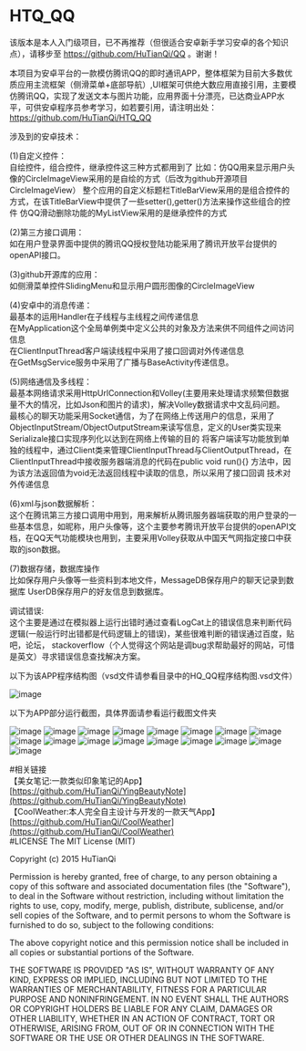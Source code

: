 # HTQ_QQ
该版本是本人入门级项目，已不再推荐（但很适合安卓新手学习安卓的各个知识点），请移步至 https://github.com/HuTianQi/QQ 。谢谢！



本项目为安卓平台的一款模仿腾讯QQ的即时通讯APP，整体框架为目前大多数优质应用主流框架（侧滑菜单+底部导航）,UI框架可供绝大数应用直接引用，主要模仿腾讯QQ，实现了发送文本与图片功能，应用界面十分漂亮，已达商业APP水平，可供安卓程序员参考学习，如若要引用，请注明出处：https://github.com/HuTianQi/HTQ_QQ

涉及到的安卓技术：

(1)自定义控件：
<br>自绘控件，组合控件，继承控件这三种方式都用到了
比如：仿QQ用来显示用户头像的CircleImageView采用的是自绘的方式（后改为github开源项目CircleImageView）
整个应用的自定义标题栏TitleBarView采用的是组合控件的方式，在该TitleBarView中提供了一些setter(),getter()方法来操作这些组合的控件
仿QQ滑动删除功能的MyListView采用的是继承控件的方式

(2)第三方接口调用：
<br>如在用户登录界面中提供的腾讯QQ授权登陆功能采用了腾讯开放平台提供的openAPI接口。

(3)github开源库的应用：
   <br>如侧滑菜单控件SlidingMenu和显示用户圆形图像的CircleImageView
   
(4)安卓中的消息传递：
 <br> 最基本的运用Handler在子线程与主线程之间传递信息<br>在MyApplication这个全局单例类中定义公共的对象及方法来供不同组件之间访问信息
<br>在ClientInputThread客户端读线程中采用了接口回调对外传递信息
<br>在GetMsgService服务中采用了广播与BaseActivity传递信息。

(5)网络通信及多线程：
    <br>最基本网络请求采用HttpUrlConnection和Volley(主要用来处理请求频繁但数据量不大的情况，比如Json和图片的请求)，解决Volley数据请求中文乱码问题。
    <br>最核心的聊天功能采用Socket通信，为了在网络上传送用户的信息，采用了ObjectInputStream/ObjectOutputStream来读写信息，定义的User类实现来Serializale接口实现序列化以达到在网络上传输的目的
将客户端读写功能放到单独的线程中，通过Client类来管理ClientInputThread与ClientOutputThread，在ClientInputThread中接收服务器端消息的代码在public void run(){}
方法中，因为该方法返回值为void无法返回线程中读取的信息，所以采用了接口回调
技术对外传递信息

(6)xml与json数据解析：
     <br>这个在腾讯第三方接口调用中用到，用来解析从腾讯服务器端获取的用户登录的一些基本信息，如昵称，用户头像等，这个主要参考腾讯开放平台提供的openAPI文档，在QQ天气功能模块也用到，主要采用Volley获取从中国天气网指定接口中获取的json数据。

(7)数据存储，数据库操作
   <br>比如保存用户头像等一些资料到本地文件，MessageDB保存用户的聊天记录到数据库
UserDB保存用户的好友信息到数据库。

调试错误:
<br>这个主要是通过在模拟器上运行出错时通过查看LogCat上的错误信息来判断代码逻辑(一般运行时出错都是代码逻辑上的错误)，某些很难判断的错误通过百度，贴吧，论坛，
stackoverflow（个人觉得这个网站是调bug求帮助最好的网站，可惜是英文）寻求错误信息查找解决方案。


以下为该APP程序结构图（vsd文件请参看目录中的HQ_QQ程序结构图.vsd文件）

![image](https://github.com/HuTianQi/HTQ_QQ/raw/master/HQ_QQ程序结构图.jpg)

以下为APP部分运行截图，具体界面请参看运行截图文件夹

![image](https://github.com/HuTianQi/HTQ_QQ/raw/master/运行截图/启动界面.JPG)
![image](https://github.com/HuTianQi/HTQ_QQ/raw/master/运行截图/登陆界面.jpg)
![image](https://github.com/HuTianQi/HTQ_QQ/raw/master/运行截图/调用腾讯QQ登陆授权界面.jpg)
![image](https://github.com/HuTianQi/HTQ_QQ/raw/master/运行截图/注册界面.jpg)
![image](https://github.com/HuTianQi/HTQ_QQ/raw/master/运行截图/主界面_消息界面.JPG)
![image](https://github.com/HuTianQi/HTQ_QQ/raw/master/运行截图/主界面_消息_通话界面.JPG)
![image](https://github.com/HuTianQi/HTQ_QQ/raw/master/运行截图/主界面_联系人.jpg)
![image](https://github.com/HuTianQi/HTQ_QQ/raw/master/运行截图/主界面_动态.jpg)
![image](https://github.com/HuTianQi/HTQ_QQ/raw/master/运行截图/主界面消息_popUpWindow.JPG)
![image](https://github.com/HuTianQi/HTQ_QQ/raw/master/运行截图/滑动菜单界面_1.JPG)
![image](https://github.com/HuTianQi/HTQ_QQ/raw/master/运行截图/滑动菜单界面_2.jpg)
![image](https://github.com/HuTianQi/HTQ_QQ/raw/master/运行截图/滑动菜单界面_3.JPG)
![image](https://github.com/HuTianQi/HTQ_QQ/raw/master/运行截图/聊天界面_1.JPG)
![image](https://github.com/HuTianQi/HTQ_QQ/raw/master/运行截图/聊天界面_2.JPG)
![image](https://github.com/HuTianQi/HTQ_QQ/raw/master/运行截图/聊天界面_3.JPG)
![image](https://github.com/HuTianQi/HTQ_QQ/raw/master/运行截图/腾讯QQ授权登陆界面.JPG)
![image](https://github.com/HuTianQi/HTQ_QQ/raw/master/运行截图/修改个性签名界面.jpg)







            
            
#相关链接  
【美女笔记:一款类似印象笔记的App】 [https://github.com/HuTianQi/YingBeautyNote](https://github.com/HuTianQi/YingBeautyNote)  
【CoolWeather:本人完全自主设计与开发的一款天气App】 [https://github.com/HuTianQi/CoolWeather](https://github.com/HuTianQi/CoolWeather)  
#LICENSE
The MIT License (MIT)

Copyright (c) 2015 HuTianQi 

Permission is hereby granted, free of charge, to any person obtaining a copy of this software and associated documentation files (the "Software"), to deal in the Software without restriction, including without limitation the rights to use, copy, modify, merge, publish, distribute, sublicense, and/or sell copies of the Software, and to permit persons to whom the Software is furnished to do so, subject to the following conditions:

The above copyright notice and this permission notice shall be included in all copies or substantial portions of the Software.

THE SOFTWARE IS PROVIDED "AS IS", WITHOUT WARRANTY OF ANY KIND, EXPRESS OR IMPLIED, INCLUDING BUT NOT LIMITED TO THE WARRANTIES OF MERCHANTABILITY, FITNESS FOR A PARTICULAR PURPOSE AND NONINFRINGEMENT. IN NO EVENT SHALL THE AUTHORS OR COPYRIGHT HOLDERS BE LIABLE FOR ANY CLAIM, DAMAGES OR OTHER LIABILITY, WHETHER IN AN ACTION OF CONTRACT, TORT OR OTHERWISE, ARISING FROM, OUT OF OR IN CONNECTION WITH THE SOFTWARE OR THE USE OR OTHER DEALINGS IN THE SOFTWARE.
